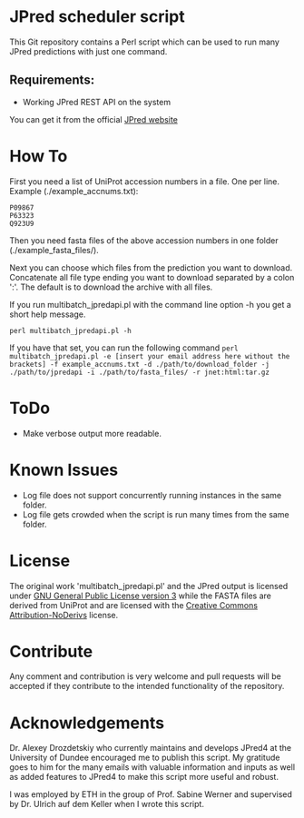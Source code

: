 # JPred scheduler script

This Git repository contains a Perl script which can be used to run many JPred predictions with just one command.


## Requirements:

* Working JPred REST API on the system

You can get it from the official [JPred website](http://www.compbio.dundee.ac.uk/jpred4/api.shtml)

# How To

First you need a list of UniProt accession numbers in a file. One per line. Example (./example_accnums.txt):

    P09867
    P63323
    Q923U9

Then you need fasta files of the above accession numbers in one folder (./example\_fasta\_files/).

Next you can choose which files from the prediction you want to download. Concatenate all file type ending you want to download separated by a colon ':'. The default is to download the archive with all files.

If you run multibatch\_jpredapi.pl with the command line option -h you get a short help message.

`perl multibatch_jpredapi.pl -h`

If you have that set, you can run the following command
`perl multibatch_jpredapi.pl -e [insert your email address here without the brackets] -f example_accnums.txt -d ./path/to/download_folder -j ./path/to/jpredapi -i ./path/to/fasta_files/ -r jnet:html:tar.gz`


# ToDo

* Make verbose output more readable.


# Known Issues

* Log file does not support concurrently running instances in the same folder.
* Log file gets crowded when the script is run many times from the same folder.


# License

The original work 'multibatch_jpredapi.pl' and the JPred output is licensed under [GNU General Public License version 3](http://www.gnu.org/licenses/gpl-3.0.html) while the FASTA files are derived from UniProt and are licensed with the [Creative Commons Attribution-NoDerivs](https://creativecommons.org/licenses/by-nd/3.0/) license.


# Contribute

Any comment and contribution is very welcome and pull requests will be accepted if they contribute to the intended functionality of the repository.


# Acknowledgements

Dr. Alexey Drozdetskiy who currently maintains and develops JPred4 at the University of Dundee encouraged me to publish this script. My gratitude goes to him for the many emails with valuable information and inputs as well as added features to JPred4 to make this script more useful and robust.

I was employed by ETH in the group of Prof. Sabine Werner and supervised by Dr. Ulrich auf dem Keller when I wrote this script.
